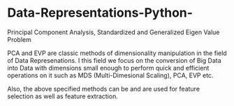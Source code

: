 # Data-Representations-Python-
Principal Component Analysis, Standardized and Generalized Eigen Value Problem

PCA and EVP are classic methods of dimensionality manipulation in the field of Data Represenations. I this field we focus on the conversion of Big Data into Data with dimensions small enough to perform quick and efficient operations on it such as MDS (Multi-Dimesional Scaling), PCA, EVP etc.

Also, the above specified methods can be and are used for feature selection as well as feature extraction.
